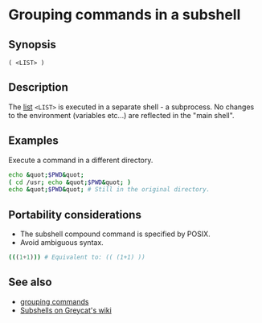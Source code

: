 # Grouping commands in a subshell

## Synopsis

    ( <LIST> )

## Description

The [list](/syntax/basicgrammar#lists) `<LIST>` is executed in a
separate shell - a subprocess. No changes to the environment (variables
etc...) are reflected in the "main shell".

## Examples

Execute a command in a different directory.

``` bash
echo &quot;$PWD&quot;
( cd /usr; echo &quot;$PWD&quot; )
echo &quot;$PWD&quot; # Still in the original directory.
```

## Portability considerations

- The subshell compound command is specified by POSIX.
- Avoid ambiguous syntax.

``` bash
(((1+1))) # Equivalent to: (( (1+1) ))
```

## See also

- [grouping commands](/syntax/ccmd/grouping_plain)
- [Subshells on Greycat's wiki](http://mywiki.wooledge.org/SubShell)
